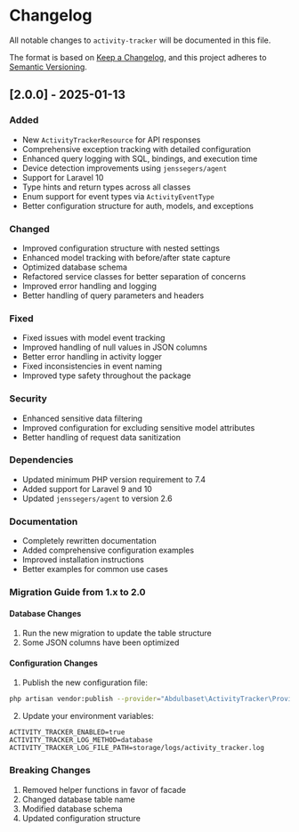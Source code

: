 # Changelog

All notable changes to `activity-tracker` will be documented in this file.

The format is based on [Keep a Changelog](https://keepachangelog.com/en/1.0.0/),
and this project adheres to [Semantic Versioning](https://semver.org/spec/v2.0.0.html).

## [2.0.0] - 2025-01-13

### Added
- New `ActivityTrackerResource` for API responses
- Comprehensive exception tracking with detailed configuration
- Enhanced query logging with SQL, bindings, and execution time
- Device detection improvements using `jenssegers/agent`
- Support for Laravel 10
- Type hints and return types across all classes
- Enum support for event types via `ActivityEventType`
- Better configuration structure for auth, models, and exceptions

### Changed
- Improved configuration structure with nested settings
- Enhanced model tracking with before/after state capture
- Optimized database schema
- Refactored service classes for better separation of concerns
- Improved error handling and logging
- Better handling of query parameters and headers

### Fixed
- Fixed issues with model event tracking
- Improved handling of null values in JSON columns
- Better error handling in activity logger
- Fixed inconsistencies in event naming
- Improved type safety throughout the package

### Security
- Enhanced sensitive data filtering
- Improved configuration for excluding sensitive model attributes
- Better handling of request data sanitization

### Dependencies
- Updated minimum PHP version requirement to 7.4
- Added support for Laravel 9 and 10
- Updated `jenssegers/agent` to version 2.6

### Documentation
- Completely rewritten documentation
- Added comprehensive configuration examples
- Improved installation instructions
- Better examples for common use cases

### Migration Guide from 1.x to 2.0

#### Database Changes
1. Run the new migration to update the table structure
2. Some JSON columns have been optimized

#### Configuration Changes
1. Publish the new configuration file:
```bash
php artisan vendor:publish --provider="Abdulbaset\ActivityTracker\Providers\ActivityTrackerServiceProvider"
```

2. Update your environment variables:
```env
ACTIVITY_TRACKER_ENABLED=true
ACTIVITY_TRACKER_LOG_METHOD=database
ACTIVITY_TRACKER_LOG_FILE_PATH=storage/logs/activity_tracker.log
```

### Breaking Changes
1. Removed helper functions in favor of facade
2. Changed database table name
3. Modified database schema
4. Updated configuration structure